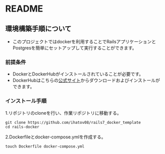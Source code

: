 # README

##  環境構築手順について
*  このプロジェクトではdockerを利用することでRailsアプリケーションとPostgresを簡単にセットアップして実行することができます。
### 前提条件
* DockerとDockerHubがインストールされていることが必要です。
* DockerHubはこちらの[公式サイト](https://hub.docker.com/)からダウンロードおよびインストールができます。
### インストール手順
1.リポジトリのcloneを行い、作業リポジトリに移動する。
```
git clone https://github.com/ihatov08/rails7_docker_template
cd rails-docker
```
2.Dockerfileとdocker-compose.ymlを作成する。
```
touch Dockerfile docker-compose.yml
```

